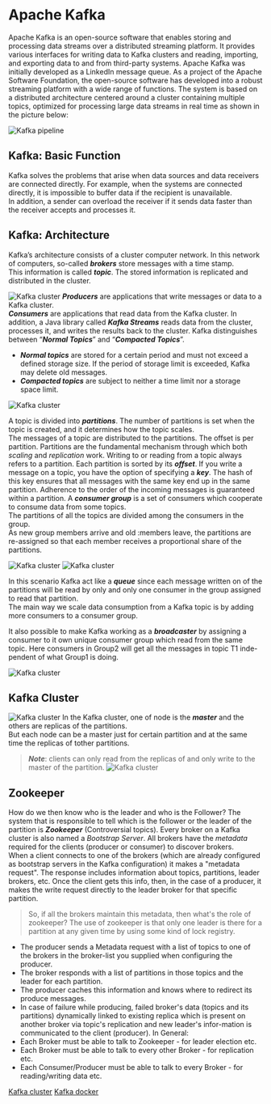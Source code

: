 # Apache Kafka
Apache Kafka is an open-source software that enables storing and processing data streams over a distributed streaming platform. 
It provides various interfaces for writing data to Kafka clusters and reading, importing, and exporting data to and from third-party systems.
Apache Kafka was initially developed as a LinkedIn message queue. As a project of the Apache Software Foundation, the open-source software has developed into a robust streaming platform with a wide range of functions.
The system is based on a distributed architecture centered around a cluster containing multiple topics, optimized for processing large data streams in real time as shown in the picture below:

![Kafka pipeline](../../doc/Kafka-01.png)
## Kafka: Basic Function
Kafka solves the problems that arise when data sources and data receivers are connected directly.
For example, when the systems are connected directly, it is impossible to buffer data if the recipient is unavailable.  
In addition, a sender can overload the receiver if it sends data faster than the receiver accepts and processes it.
## Kafka: Architecture
Kafka’s architecture consists of a cluster computer network. In this network of computers, so-called ***brokers*** store messages with a time stamp.  
This information is called ***topic***. The stored information is replicated and distributed in the cluster.

![Kafka cluster](../../doc/Kafka-02.png)
***Producers*** are applications that write messages or data to a Kafka cluster.  
***Consumers*** are applications that read data from the Kafka cluster.
In addition, a Java library called ***Kafka Streams*** reads data from the cluster, processes it, and writes the results back to the cluster.
Kafka distinguishes between “***Normal Topics***” and “***Compacted Topics***”.
+ ***Normal topics*** are stored for a certain period and must not exceed a defined storage size. If the period of storage limit is exceeded, Kafka may delete old messages.
+ ***Compacted topics*** are subject to neither a time limit nor a storage space limit.

![Kafka cluster](../../doc/Kafka-03.png)

A topic is divided into ***partitions***. The number of partitions is set when the topic is created, and it determines how the topic scales.  
The messages of a topic are distributed to the partitions. The offset is per partition. Partitions are the fundamental mechanism through which both *scaling* and *replication* work.
Writing to or reading from a topic always refers to a partition. Each partition is sorted by its ***offset***. If you write a message on a topic, you have the option of specifying a ***key***.
The hash of this key ensures that all messages with the same key end up in the same partition. Adherence to the order of the incoming messages is guaranteed within a partition.
A ***consumer group*** is a set of consumers which cooperate to consume data from some topics.  
The partitions of all the topics are divided among the consumers in the group.  
As new group members arrive and old :members leave, the partitions are re-assigned so that each member receives a proportional share of the partitions.

![Kafka cluster](../../doc/Kafka-04.png)
![Kafka cluster](../../doc/Kafka-05.png)

In this scenario Kafka act like a ***queue*** since each message written on of the partitions will be read by only and only one consumer in the group assigned to read that partition.  
The main way we scale data consumption from a Kafka topic is by adding more consumers to a consumer group.

It also possible to make Kafka working as a ***broadcaster*** by assigning a consumer to it own unique consumer group which read from the same topic.
Here consumers in Group2 will get all the messages in topic T1 inde-pendent of what Group1 is doing.

![Kafka cluster](../../doc/Kafka-06.png)
## Kafka Cluster
![Kafka cluster](../../doc/Kafka-07.png)
In the Kafka cluster, one of node is the ***master*** and the others are replicas of the partitions.  
But each node can be a master just for certain partition and at the same time the replicas of tother partitions.
> ***Note***: clients can only read from the replicas of and only write to the master of the partition.
![Kafka cluster](../../doc/Kafka-07.png)
## Zookeeper
How do we then know who is the leader and who is the Follower? The system that is responsible to tell which is the follower or the leader of the partition is ***Zookeeper*** (Controversial topics).
Every broker on a Kafka cluster is also named a *Bootstrap Server*. All brokers have the *metadata* required for the clients (producer or consumer) to discover brokers.  
When a client connects to one of the brokers (which are already configured as bootstrap servers in the Kafka configuration) it makes a "metadata request". 
The response includes information about topics, partitions, leader brokers, etc. Once the client gets this info, then, in the case of a producer, it makes the write request directly to the leader broker for that specific partition.
> So, if all the brokers maintain this metadata, then what's the role of zookeeper? 
> The use of zookeeper is that only one leader is there for a partition at any given time by using some kind of lock registry.
+ The producer sends a Metadata request with a list of topics to one of the brokers in the broker-list you supplied when configuring the producer.
+ The broker responds with a list of partitions in those topics and the leader for each partition.
+ The producer caches this information and knows where to redirect its produce messages.
+ In case of failure while producing, failed broker's data (topics and its partitions) dynamically linked to existing replica which is present on another broker via topic's replication and new leader's infor-mation is communicated to the client (producer).
In General:
+ Each Broker must be able to talk to Zookeeper - for leader election etc.
+ Each Broker must be able to talk to every other Broker - for replication etc.
+ Each Consumer/Producer must be able to talk to every Broker - for reading/writing data etc.
  
  
[Kafka cluster](./kafka-k8s/README.md)
[Kafka docker](./kafka-docker/README.md)
